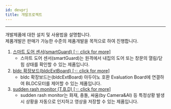 ```yaml
---
id: devprj
title: 개발프로젝트
---
```

---

개발제품에 대한 설치 및 사용법을 설명합니다.  
제품개발은 판매가 가능한 수준의 제품개발을 목적으로 하여 진행합니다.

1. [스마트 도어 센서(smartGuard) [☜ click for more]](./devprj/ews2)
	* 스마트 도어 센서(smartGuard)는 원격에서 내집의 도어 또는 창문의 열림/닫힘 상태를 확인할 수 있는 제품입니다.
2. [bldc 확장보드(bldcExtBoard) [☜ click for more]](./devprj/bldc)
	* bldc 확장보드는(bldcExtBoard) 아두이노 호환 Evaluation Board에 연결하여 BLDC모터를 제어할 수 있는 제품입니다.
3. [sudden rash monitor (T.B.D) [☜ click for more]](./devprj)
	* sudden rash monitor는 화재, 충돌, 싸움(by Camera&AI) 등 특정상황 발생 시 상황을 자동으로 인지하고 영상을 저장할 수 있는 제품입니다.

